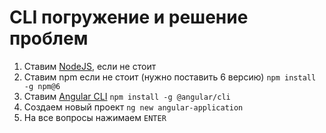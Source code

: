 # CLI погружение и решение проблем

1. Ставим [NodeJS](https://nodejs.org/en/), если не стоит
2. Ставим npm если не стоит (нужно поставить 6 версию)
  `npm install -g npm@6`
3. Ставим [Angular CLI](https://github.com/angular/angular-cli)
  `npm install -g @angular/cli`
4. Создаем новый проект
  `ng new angular-application`
5. На все вопросы нажимаем `ENTER`

